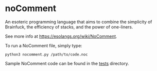 # noComment
An esoteric programming language that aims to combine the simplicity of Brainfuck, the efficiency of stacks, and the power of one-liners. 

See more info at https://esolangs.org/wiki/NoComment.

To run a NoComment file, simply type:
```
python3 nocomment.py /path/to/code.noc
```
Sample NoComment code can be found in the [tests](tests/) directory.
